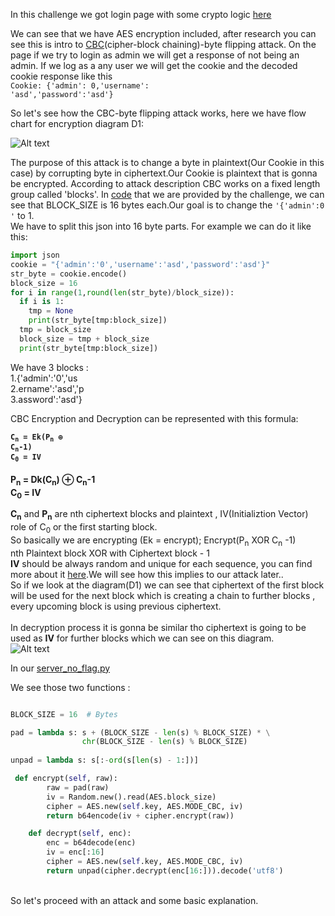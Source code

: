 In this challenge we got login page with some crypto logic <a href="https://github.com/DejanJS/picoCTF-Writeups/blob/master/13.Secure%20Logon/server_noflag.py">here</a>  

We can see that we have AES encryption included, after research you can see this is intro to <a href="https://en.wikipedia.org/wiki/Block_cipher_mode_of_operation">CBC</a>(cipher-block chaining)-byte flipping attack.
On the page if we try to login as admin we will get a response of not being an admin. If we log as a any user we will get the cookie and the decoded cookie response like this <br><code>Cookie: {'admin': 0,'username': 'asd','password':'asd'}</code>    

So let's see how the CBC-byte flipping attack works, here we have flow chart for encryption diagram D1:  


![Alt text](https://github.com/DejanJS/picoCTF-Writeups/blob/master/13.Secure%20Logon/encrypt.jpg)  

The purpose of this attack is to change a byte in plaintext(Our Cookie in this case) by corrupting byte in ciphertext.Our Cookie is plaintext that is gonna be encrypted. According to attack description CBC works on a fixed length group called 'blocks'. In <a href="https://github.com/DejanJS/picoCTF-Writeups/blob/master/13.Secure%20Logon/server_noflag.py">code</a> that we are provided by the challenge, we can see that BLOCK_SIZE is 16 bytes each.Our goal is to change the <code>'{'admin':0 '</code> to 1.  
We have to split this json into 16 byte parts.
For example we can do it like this:  

```python
import json
cookie = "{'admin':'0','username':'asd','password':'asd'}"
str_byte = cookie.encode()
block_size = 16
for i in range(1,round(len(str_byte)/block_size)):
  if i is 1:
    tmp = None
    print(str_byte[tmp:block_size])
  tmp = block_size
  block_size = tmp + block_size
  print(str_byte[tmp:block_size])  
```

We have 3 blocks :  
1.{'admin':'0','us  
2.ername':'asd','p<br>
3.assword':'asd'}<br>

CBC Encryption and Decryption can be represented with this formula:  

<code><b>C<sub>n</sub> = Ek(P<sub>n</sub> ⊕ C<sub>n</sub>-1)</b></code>  
<code><b>C<sub>0</sub> = IV </b></code>    
<br>
<b>P<sub>n</sub> = Dk(C<sub>n</sub>) ⊕ C<sub>n</sub>-1<br>
C<sub>0</sub> = IV </b>

<b>C<sub>n</sub></b> and <b>P<sub>n</sub></b> are nth ciphertext blocks and plaintext , IV(Initializtion Vector) role of C<sub>0</sub> or the first starting block.
<br>So basically we are encrypting (Ek = encrypt); Encrypt(P<sub>n</sub> XOR C<sub>n</sub> -1)<br>
nth Plaintext block XOR with Ciphertext block - 1<br>
<b>IV</b> should be always random and unique for each sequence, you can find more about it <a href="https://en.wikipedia.org/wiki/Initialization_vector">here</a>.We will see how this implies to our attack later..  
So if we look at the diagram(D1) we can see that ciphertext of the first block will be used for the next block which is creating a chain to further blocks , every upcoming block is using previous ciphertext.<br>  
In decryption process it is gonna be similar tho ciphertext is going to be used as <b>IV</b> for further blocks which we can see on this diagram.
<br>
![Alt text](https://github.com/DejanJS/picoCTF-Writeups/blob/master/13.Secure%20Logon/decrypt.jpg)  

In our <a href='https://github.com/DejanJS/picoCTF-Writeups/blob/master/13.Secure%20Logon/server_noflag.py'>server_no_flag.py </a>  

We see those two functions :  

```python

BLOCK_SIZE = 16  # Bytes

pad = lambda s: s + (BLOCK_SIZE - len(s) % BLOCK_SIZE) * \
                chr(BLOCK_SIZE - len(s) % BLOCK_SIZE)
                
unpad = lambda s: s[:-ord(s[len(s) - 1:])]

 def encrypt(self, raw):
        raw = pad(raw)
        iv = Random.new().read(AES.block_size)
        cipher = AES.new(self.key, AES.MODE_CBC, iv)
        return b64encode(iv + cipher.encrypt(raw))

    def decrypt(self, enc):
        enc = b64decode(enc)
        iv = enc[:16]
        cipher = AES.new(self.key, AES.MODE_CBC, iv)
        return unpad(cipher.decrypt(enc[16:])).decode('utf8')
```
<br>
So let's proceed with an attack and some basic explanation. <br>
 
